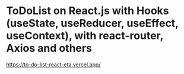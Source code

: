 # ToDoList on React.js with Hooks (**useState, useReducer, useEffect, useContext**), with react-router, Axios and others

https://to-do-list-react-eta.vercel.app/
